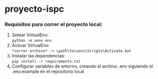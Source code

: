 # proyecto-ispc

### Requisitos para correr el proyecto local:

1. Setear VirtualEnv:<br>`python -m venv env`
2. Activar VirtualEnv:<br>`*correr archivo* -> \path\to\venv\Scripts\Activate.bat`
3. Instalar las dependencias:<br>`pip install -r requirements.txt`
4. Configurar variables de entorno, creando el archivo .env siguiendo el .env.example en el repositorio local
